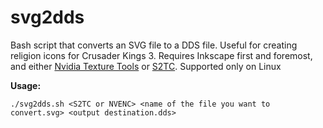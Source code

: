 
# svg2dds

Bash script that converts an SVG file to a DDS file. Useful for creating religion icons for Crusader Kings 3.
Requires Inkscape first and foremost, and either [Nvidia Texture Tools](https://github.com/castano/nvidia-texture-tools) or [S2TC](https://github.com/divVerent/s2tc). Supported only on Linux

**Usage:**

    ./svg2dds.sh <S2TC or NVENC> <name of the file you want to convert.svg> <output destination.dds>
